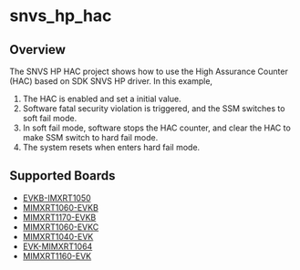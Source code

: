 # snvs_hp_hac

## Overview
The SNVS HP HAC project shows how to use the High Assurance Counter (HAC) based on
SDK SNVS HP driver. In this example,
   1. The HAC is enabled and set a initial value.
   2. Software fatal security violation is triggered, and the SSM switches to soft fail mode.
   3. In soft fail mode, software stops the HAC counter, and clear the HAC to make SSM
      switch to hard fail mode. 
   4. The system resets when enters hard fail mode.

## Supported Boards
- [EVKB-IMXRT1050](../../../_boards/evkbimxrt1050/driver_examples/snvs/snvs_hp_hac/example_board_readme.md)
- [MIMXRT1060-EVKB](../../../_boards/evkbmimxrt1060/driver_examples/snvs/snvs_hp_hac/example_board_readme.md)
- [MIMXRT1170-EVKB](../../../_boards/evkbmimxrt1170/driver_examples/snvs/snvs_hp_hac/example_board_readme.md)
- [MIMXRT1060-EVKC](../../../_boards/evkcmimxrt1060/driver_examples/snvs/snvs_hp_hac/example_board_readme.md)
- [MIMXRT1040-EVK](../../../_boards/evkmimxrt1040/driver_examples/snvs/snvs_hp_hac/example_board_readme.md)
- [EVK-MIMXRT1064](../../../_boards/evkmimxrt1064/driver_examples/snvs/snvs_hp_hac/example_board_readme.md)
- [MIMXRT1160-EVK](../../../_boards/evkmimxrt1160/driver_examples/snvs/snvs_hp_hac/example_board_readme.md)
